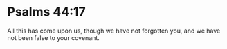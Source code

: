 # Psalms 44:17

All this has come upon us, though we have not forgotten you, and we have not been false to your covenant.
